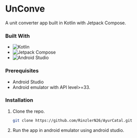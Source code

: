 # UnConve
A unit converter app built in Kotlin with Jetpack Compose.

### Built With

* ![Kotlin](https://img.shields.io/badge/Kotlin-7F52FF?style=for-the-badge&logo=kotlin&logoColor=FFFFFF)
* ![Jetpack Compose](https://img.shields.io/badge/Jetpack%20Compose-4285F4?style=for-the-badge&logo=jetpackcompose&logoColor=FFFFFF)
* ![Android Studio](https://img.shields.io/badge/Android%20Studio-3DDC84?style=for-the-badge&logo=androidstudio&logoColor=FFFFFF)


### Prerequisites

* Android Studio
* Android emulator with API level>=33.

### Installation

1. Clone the repo.
   
   ```sh
   git clone https://github.com/RinzlerN26/AyurCatal.git
   ```
   
2. Run the app in android emulator using android studio.
   









